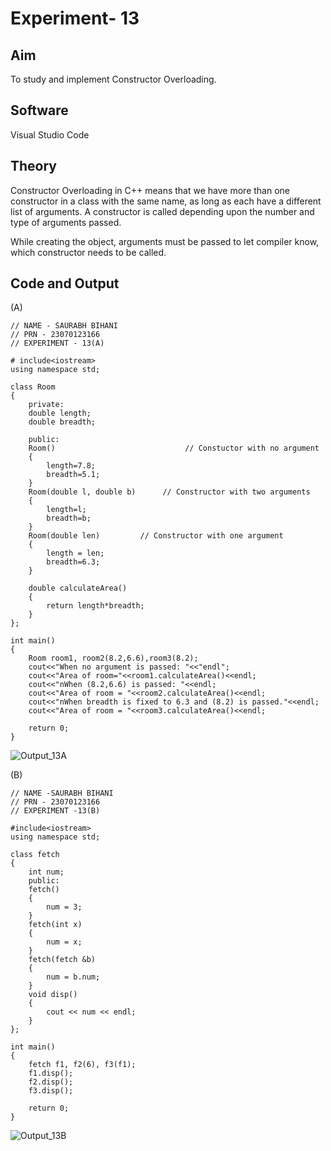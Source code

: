 # Experiment- 13
## Aim
To study and implement Constructor Overloading.

## Software
Visual Studio Code

## Theory
Constructor Overloading in C++ means that we have more than one constructor in a class with the same name, as long as each have a different list of arguments.
A constructor is called depending upon the number and type of arguments passed.

While creating the object, arguments must be passed to let compiler know, which constructor needs to be called.

## Code and Output
(A)
```
// NAME - SAURABH BIHANI
// PRN - 23070123166 
// EXPERIMENT - 13(A) 

# include<iostream>
using namespace std;

class Room
{
    private:
    double length;
    double breadth;

    public:
    Room()                             // Constuctor with no argument 
    {
        length=7.8;
        breadth=5.1;
    }
    Room(double l, double b)      // Constructor with two arguments 
    {
        length=l;
        breadth=b;
    }
    Room(double len)         // Constructor with one argument                 
    {
        length = len;
        breadth=6.3;
    }

    double calculateArea() 
    {
        return length*breadth;
    }
};

int main() 
{
    Room room1, room2(8.2,6.6),room3(8.2);
    cout<<"When no argument is passed: "<<"endl";
    cout<<"Area of room="<<room1.calculateArea()<<endl;
    cout<<"nWhen (8.2,6.6) is passed: "<<endl;
    cout<<"Area of room = "<<room2.calculateArea()<<endl;
    cout<<"nWhen breadth is fixed to 6.3 and (8.2) is passed."<<endl;
    cout<<"Area of room = "<<room3.calculateArea()<<endl;

    return 0;
}
```
![Output_13A](https://github.com/user-attachments/assets/c1b77189-a565-4cbe-952b-0103827c1f82)

(B)
```
// NAME -SAURABH BIHANI 
// PRN - 23070123166 
// EXPERIMENT -13(B) 

#include<iostream>
using namespace std;

class fetch
{
    int num;
    public:
    fetch()
    {
        num = 3;
    }
    fetch(int x)
    {
        num = x;
    }
    fetch(fetch &b)
    {
        num = b.num;
    }
    void disp()
    {
        cout << num << endl;
    }
};

int main()
{
    fetch f1, f2(6), f3(f1);
    f1.disp();
    f2.disp();
    f3.disp();

    return 0;
}
```
![Output_13B](https://github.com/user-attachments/assets/e0356c4c-02a4-4320-ad60-15d08316bf35)


